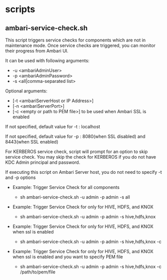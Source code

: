 # scripts
## ambari-service-check.sh

This script triggers service checks for components which are not in maintenance mode.
Once service checks are triggered, you can monitor their progress from Ambari UI.

It can be used with following arguments:
* -u \<ambariAdminUser> 
* -p \<ambariAdminPassword> 
* -s <all|comma-separated list> 

Optional arguments:
* \[-t \<ambariServerHost or IP Address>] 
* \[-n \<ambariServerPort>] 
* \[-c \<empty or path to PEM file>] to be used when Ambari SSL is enabled
  
If not specified, default value for -t : localhost

If not specified, default value for -p : 8080(when SSL disabled) and 8443(when SSL enabled)


For KERBEROS service check, script will prompt for an option to skip service check.
You may skip the check for KERBEROS if you do not have KDC Admin principal and password.

If executing this script on Ambari Server host, you do not need to specify -t and -p options

* Example: Trigger Service Check for all components

  * sh ambari-service-check.sh -u admin -p admin -s all

* Example: Trigger Service Check for only for HIVE, HDFS, and KNOX

  * sh ambari-service-check.sh -u admin -p admin -s hive,hdfs,knox

* Example: Trigger Service Check for only for HIVE, HDFS, and KNOX when ssl is enabled
  * sh ambari-service-check.sh -u admin -p admin -s hive,hdfs,knox -c

* Example: Trigger Service Check for only for HIVE, HDFS, and KNOX when ssl is enabled and you want to specify PEM file
  * sh ambari-service-check.sh -u admin -p admin -s hive,hdfs,knox -c /path/to/pem/file
